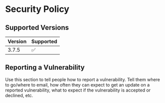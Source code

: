 # Security Policy

## Supported Versions

| Version | Supported          |
| ------- | ------------------ |
| 3.7.5  | :white_check_mark: |

## Reporting a Vulnerability

Use this section to tell people how to report a vulnerability.
Tell them where to go/where to email, how often they can expect to get an update on a
reported vulnerability, what to expect if the vulnerability is accepted or
declined, etc.
